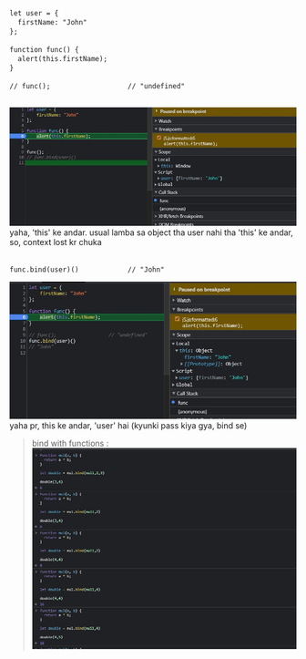 ```
let user = {
  firstName: "John"
};

function func() {
  alert(this.firstName);
}

// func();                   // "undefined"   


```

 ![](/bootstrapsImages/bind1.jpg)
yaha, 'this' ke andar. usual lamba sa object tha
user nahi tha 'this' ke andar,
so, context lost kr chuka
<br>
<br>

```
func.bind(user)()            // "John"
```
 ![](/bootstrapsImages/bind2.jpg)
yaha pr, this ke andar, 'user' hai (kyunki pass kiya gya, bind se)



>  bind with functions  : 
 ![](/bootstrapsImages/bind_function.jpg)
